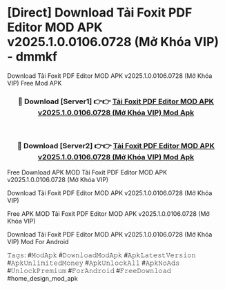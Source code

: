 # [Direct] Download Tải Foxit PDF Editor MOD APK v2025.1.0.0106.0728 (Mở Khóa VIP) - dmmkf
Download Tải Foxit PDF Editor MOD APK v2025.1.0.0106.0728 (Mở Khóa VIP) Free Mod APK

<div align="center">
<h3>🔴 Download [Server1] 👉👉 <a href="https://apk-comot.site?title=Tải_Foxit_PDF_Editor_MOD_APK_v2025.1.0.0106.0728_(Mở_Khóa_VIP)">Tải Foxit PDF Editor MOD APK v2025.1.0.0106.0728 (Mở Khóa VIP) Mod Apk</a></h3><br>

<h3>🔴 Download [Server2] 👉👉 <a href="https://apk-comot.site?title=Tải_Foxit_PDF_Editor_MOD_APK_v2025.1.0.0106.0728_(Mở_Khóa_VIP)">Tải Foxit PDF Editor MOD APK v2025.1.0.0106.0728 (Mở Khóa VIP) Mod Apk</a></h3>
</div>


Free Download APK MOD Tải Foxit PDF Editor MOD APK v2025.1.0.0106.0728 (Mở Khóa VIP)

Download Tải Foxit PDF Editor MOD APK v2025.1.0.0106.0728 (Mở Khóa VIP) 

Free APK MOD Tải Foxit PDF Editor MOD APK v2025.1.0.0106.0728 (Mở Khóa VIP) 

Download Tải Foxit PDF Editor MOD APK v2025.1.0.0106.0728 (Mở Khóa VIP) Mod For Android

𝚃𝚊𝚐𝚜: #𝙼𝚘𝚍𝙰𝚙𝚔 #𝙳𝚘𝚠𝚗𝚕𝚘𝚊𝚍𝙼𝚘𝚍𝙰𝚙𝚔 #𝙰𝚙𝚔𝙻𝚊𝚝𝚎𝚜𝚝𝚅𝚎𝚛𝚜𝚒𝚘𝚗 #𝙰𝚙𝚔𝚄𝚗𝚕𝚒𝚖𝚒𝚝𝚎𝚍𝙼𝚘𝚗𝚎𝚢 #𝙰𝚙𝚔𝚄𝚗𝚕𝚘𝚌𝚔𝙰𝚕𝚕 #𝙰𝚙𝚔𝙽𝚘𝙰𝚍𝚜 #𝚄𝚗𝚕𝚘𝚌𝚔𝙿𝚛𝚎𝚖𝚒𝚞𝚖 #𝙵𝚘𝚛𝙰𝚗𝚍𝚛𝚘𝚒𝚍 #𝙵𝚛𝚎𝚎𝙳𝚘𝚠𝚗𝚕𝚘𝚊𝚍 #home_design_mod_apk
